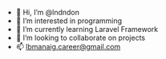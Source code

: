 - 👋 Hi, I’m @lndndon
- 👀 I’m interested in programming
- 🌱 I’m currently learning Laravel Framework
- 💞️ I’m looking to collaborate on projects
- 📫 lbmanaig.career@gmail.com

<!---
lndndon/lndndon is a ✨ special ✨ repository because its `README.md` (this file) appears on your GitHub profile.
You can click the Preview link to take a look at your changes.
--->

